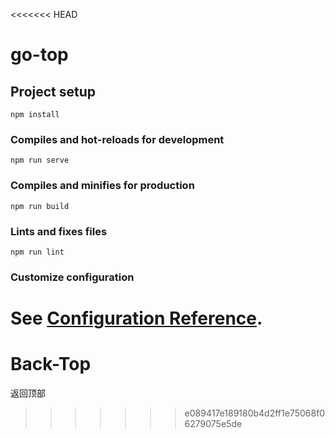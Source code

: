 <<<<<<< HEAD
# go-top

## Project setup
```
npm install
```

### Compiles and hot-reloads for development
```
npm run serve
```

### Compiles and minifies for production
```
npm run build
```

### Lints and fixes files
```
npm run lint
```

### Customize configuration
See [Configuration Reference](https://cli.vuejs.org/config/).
=======
# Back-Top
返回顶部
>>>>>>> e089417e189180b4d2ff1e75068f06279075e5de
